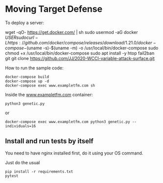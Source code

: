 # Moving Target Defense

To deploy a server:


wget -qO- https://get.docker.com/ | sh
sudo usermod -aG docker $USER
sudo curl -L https://github.com/docker/compose/releases/download/1.21.0/docker-compose-$(uname -s)-$(uname -m) -o /usr/local/bin/docker-compose
sudo chmod +x /usr/local/bin/docker-compose
sudo apt install -y htop fail2ban git
git clone https://github.com/JJ/2020-WCCI-variable-attack-surface.git

How to run the sample code:

```
docker-compose build
docker-compose up -d
docker-compose exec www.exampletfm.com sh
```
Inside the www.exampletfm.com container:
```
python3 genetic.py
```

or

```
docker-compose exec www.exampletfm.com python3 genetic.py --individuals=16
```

## Install and run tests by itself

You need to have nginx installed first, do it using your OS command.

Just do the usual

    pip install -r requirements.txt
    pytest
